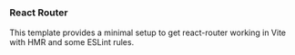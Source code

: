 # <h3>React Router</h3>

This template provides a minimal setup to get react-router working in Vite with HMR and some ESLint rules.


 
 
